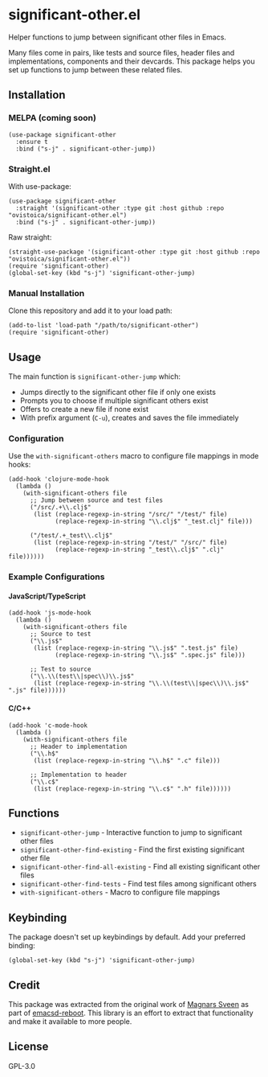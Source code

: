 # significant-other.el

Helper functions to jump between significant other files in Emacs.

Many files come in pairs, like tests and source files, header files and implementations, components and their devcards. This package helps you set up functions to jump between these related files.

## Installation

### MELPA (coming soon)

```elisp
(use-package significant-other
  :ensure t
  :bind ("s-j" . significant-other-jump))
```

### Straight.el

With use-package:
```elisp
(use-package significant-other
  :straight '(significant-other :type git :host github :repo "ovistoica/significant-other.el")
  :bind ("s-j" . significant-other-jump))
```

Raw straight:
```elisp
(straight-use-package '(significant-other :type git :host github :repo "ovistoica/significant-other.el"))
(require 'significant-other)
(global-set-key (kbd "s-j") 'significant-other-jump)
```

### Manual Installation

Clone this repository and add it to your load path:

```elisp
(add-to-list 'load-path "/path/to/significant-other")
(require 'significant-other)
```

## Usage

The main function is `significant-other-jump` which:
- Jumps directly to the significant other file if only one exists
- Prompts you to choose if multiple significant others exist
- Offers to create a new file if none exist
- With prefix argument (`C-u`), creates and saves the file immediately

### Configuration

Use the `with-significant-others` macro to configure file mappings in mode hooks:

```elisp
(add-hook 'clojure-mode-hook
  (lambda ()
    (with-significant-others file
      ;; Jump between source and test files
      ("/src/.+\\.clj$"
       (list (replace-regexp-in-string "/src/" "/test/" file)
             (replace-regexp-in-string "\\.clj$" "_test.clj" file)))

      ("/test/.+_test\\.clj$"
       (list (replace-regexp-in-string "/test/" "/src/" file)
             (replace-regexp-in-string "_test\\.clj$" ".clj" file))))))
```

### Example Configurations

#### JavaScript/TypeScript

```elisp
(add-hook 'js-mode-hook
  (lambda ()
    (with-significant-others file
      ;; Source to test
      ("\\.js$"
       (list (replace-regexp-in-string "\\.js$" ".test.js" file)
             (replace-regexp-in-string "\\.js$" ".spec.js" file)))

      ;; Test to source
      ("\\.\\(test\\|spec\\)\\.js$"
       (list (replace-regexp-in-string "\\.\\(test\\|spec\\)\\.js$" ".js" file))))))
```

#### C/C++

```elisp
(add-hook 'c-mode-hook
  (lambda ()
    (with-significant-others file
      ;; Header to implementation
      ("\\.h$"
       (list (replace-regexp-in-string "\\.h$" ".c" file)))

      ;; Implementation to header
      ("\\.c$"
       (list (replace-regexp-in-string "\\.c$" ".h" file))))))
```

## Functions

- `significant-other-jump` - Interactive function to jump to significant other files
- `significant-other-find-existing` - Find the first existing significant other file
- `significant-other-find-all-existing` - Find all existing significant other files
- `significant-other-find-tests` - Find test files among significant others
- `with-significant-others` - Macro to configure file mappings

## Keybinding

The package doesn't set up keybindings by default. Add your preferred binding:

```elisp
(global-set-key (kbd "s-j") 'significant-other-jump)
```

## Credit

This package was extracted from the original work of [Magnars Sveen](https://github.com/magnars) as part of [emacsd-reboot](https://github.com/magnars/emacsd-reboot/blob/main/settings/significant-other.el). This library is an effort to extract that functionality and make it available to more people.

## License

GPL-3.0